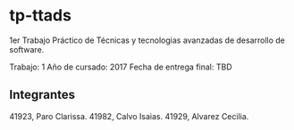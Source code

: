 # tp-ttads
1er Trabajo Práctico de Técnicas y tecnologias avanzadas de desarrollo de software.

Trabajo: 1
Año de cursado: 2017
Fecha de entrega final: TBD

Integrantes
------------

41923, Paro Clarissa.
41982, Calvo Isaias.
41929, Alvarez Cecilia.
